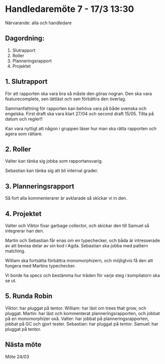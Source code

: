 # Handledaremöte 7 - 17/3 13:30

Närvarande: alla och handledare

## Dagordning:
1. Slutrapport
2. Roller
3. Planneringsrapport
4. Projektet

## 1. Slutrapport
För att rapporten ska vara bra så måste den göras nogran.
Den ska vara featurecomplete, sen lättläst och sen förbättra den överlag.

Sammanfattning för rapporten kan behöva vara på både svenska och engelska.
First draft ska vara klart 27/04 och second draft 15/05.
Titta på datum och regler!!

Kan vara nyttigt att någon i gruppen läser hur man ska rätta rapporten och agera 
som rättare.

## 2. Roller
Valter kan tänka sig jobba som rapportansvarig.

Sebastian kan tänka sig att bli internal grader.

## 3. Planneringsrapport
Så fort alla kommenterarer är avklarade så skickar vi in den.

## 4. Projektet
Valter och Viktor fixar garbage collector, och skickar den till Samuel
så integrerar han den.

Martin och Sebastian får enas om en typechecker, och båda är intresserade
av att bevisa delar av sin kod i Agda. Sebastian ska jobba med pattern matching.

William ska fortsätta förbättra monomorphizern, och möjligtvis få den
att fungera med Martins typechecker.

Vi borde ha specs och bestämma hur träden för varje steg i kompilatorn ska se ut.

## 5. Runda Robin
Viktor: har pluggat på tentor.
William: har läst om trees that grow, och pluggat.
Martin: har läst och kommenterat planneringsrapporten, och jobbat på en monomorphizer oxå.
Valter: har jobbat på planneringsrapporten, jobbat på GC och gjort tester.
Sebastian: har pluggat på tentor.
Samuel: har pluggat på tentor.

## Nästa möte
Möte 24/03 